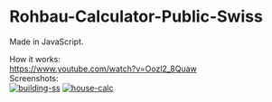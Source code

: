 # Rohbau-Calculator-Public-Swiss

Made in JavaScript.

How it works:
</br>
https://www.youtube.com/watch?v=Oozl2_8Quaw
</br>
Screenshots:
</br>
<a href="https://ibb.co/2tsWdtG"><img src="https://i.ibb.co/BZrcBZ0/building-ss.png" alt="building-ss" border="0"></a>
<a href="https://ibb.co/P1Q7kmd"><img src="https://i.ibb.co/xzHpZCN/house-calc.png" alt="house-calc" border="0"></a><br />
